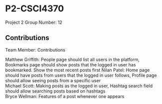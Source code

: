 # P2-CSCI4370
Project 2
Group Number: 12

## Contributions

Team Member: Contributions 

Matthew Griffith: People page should list all users in the platform, Bookmarks page should show posts that the logged in user has bookmarked. Show the most recent posts first
Nilan Patel: Home page should have posts from users that the logged in user follows, Profile page should allow seeing posts from a specific user              
Michael Scott: Making posts as the logged in user, Hashtag search field should allow searching posts based on hashtags             
Bryce Wellman: Features of a post whenever one appears                                                                                     
